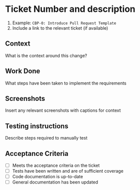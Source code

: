 # Ticket Number and description

1. Example: `CBP-0: Introduce Pull Request Template`
2. Include a link to the relevant ticket (if available)

## Context

What is the context around this change?

## Work Done

What steps have been taken to implement the requirements

## Screenshots

Insert any relevant screenshots with captions for context

## Testing instructions

Describe steps required to manually test

## Acceptance Criteria

- [ ] Meets the acceptance criteria on the ticket
- [ ] Tests have been written and are of sufficient coverage
- [ ] Code documentation is up-to-date
- [ ] General documentation has been updated